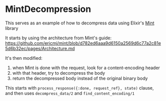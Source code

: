 # MintDecompression

This serves as an example of how to decompress data using Elixir's
[Mint](https://github.com/ericmj/mint) library

It starts by using the architecture from Mint's guide:
https://github.com/ericmj/mint/blob/d782ed6aaa9d6150a2569d6c77a2c81e5d6b32ec/pages/Architecture.md

It's then modified:
1) when Mint is done with the request, look for a content-encoding header
2) with that header, try to decompress the body
3) return the decompressed body instead of the original binary body

This starts with `process_response({:done, request_ref}, state)` clause, and
then uses `decompress_data/2` and `find_content_encoding/1`
